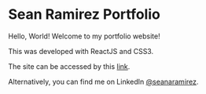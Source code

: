 # Sean Ramirez Portfolio

Hello, World! Welcome to my portfolio website!

This was developed with ReactJS and CSS3.

The site can be accessed by this [link](https://snaramirez872.github.io/).

Alternatively, you can find me on LinkedIn [@seanaramirez](https://linkedin.com/in/seanaramirez/).